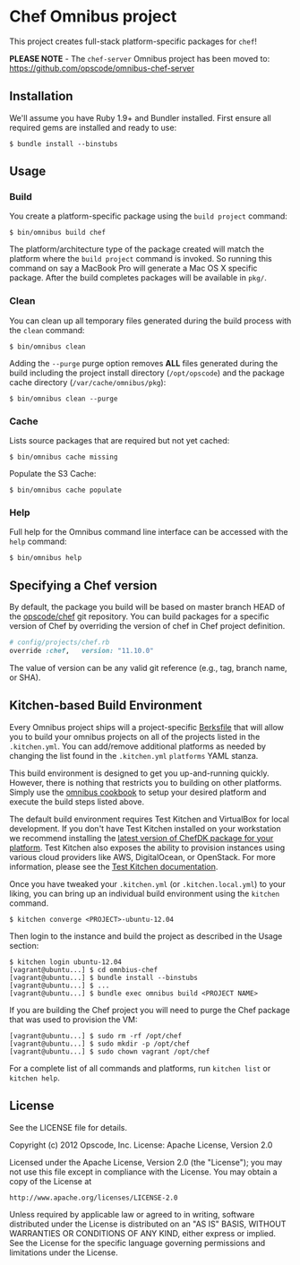 # Chef Omnibus project

This project creates full-stack platform-specific packages for `chef`!

__PLEASE NOTE__ - The `chef-server` Omnibus project has been moved to:
https://github.com/opscode/omnibus-chef-server

## Installation

We'll assume you have Ruby 1.9+ and Bundler installed. First ensure all
required gems are installed and ready to use:

```shell
$ bundle install --binstubs
```

## Usage

### Build

You create a platform-specific package using the `build project` command:

```shell
$ bin/omnibus build chef
```

The platform/architecture type of the package created will match the platform
where the `build project` command is invoked. So running this command on say a
MacBook Pro will generate a Mac OS X specific package. After the build
completes packages will be available in `pkg/`.

### Clean

You can clean up all temporary files generated during the build process with
the `clean` command:

```shell
$ bin/omnibus clean
```

Adding the `--purge` purge option removes __ALL__ files generated during the
build including the project install directory (`/opt/opscode`) and
the package cache directory (`/var/cache/omnibus/pkg`):

```shell
$ bin/omnibus clean --purge
```

### Cache

Lists source packages that are required but not yet cached:

```shell
$ bin/omnibus cache missing
```

Populate the S3 Cache:

```shell
$ bin/omnibus cache populate
```

### Help

Full help for the Omnibus command line interface can be accessed with the
`help` command:

```shell
$ bin/omnibus help
```

## Specifying a Chef version

By default, the package you build will be based on master branch HEAD of the
[opscode/chef](https://github.com/opscode/chef) git repository. You can build
packages for a specific version of Chef by overriding the version of chef in
Chef project definition.

```ruby
# config/projects/chef.rb
override :chef,   version: "11.10.0"
```

The value of version can be any valid git reference (e.g., tag,
branch name, or SHA).

Kitchen-based Build Environment
-------------------------------
Every Omnibus project ships will a project-specific [Berksfile](http://berkshelf.com/)
that will allow you to build your omnibus projects on all of the projects listed
in the `.kitchen.yml`. You can add/remove additional platforms as needed by
changing the list found in the `.kitchen.yml` `platforms` YAML stanza.

This build environment is designed to get you up-and-running quickly. However,
there is nothing that restricts you to building on other platforms. Simply use
the [omnibus cookbook](https://github.com/opscode-cookbooks/omnibus) to setup
your desired platform and execute the build steps listed above.

The default build environment requires Test Kitchen and VirtualBox for local
development. If you don't have Test Kitchen installed on your workstation we
recommend installing the
[latest version of ChefDK package for your platform](http://www.getchef.com/downloads/chef-dk/mac/).
Test Kitchen also exposes the ability to provision instances using various cloud
providers like AWS, DigitalOcean, or OpenStack. For more information, please see
the [Test Kitchen documentation](http://kitchen.ci).

Once you have tweaked your `.kitchen.yml` (or `.kitchen.local.yml`) to your
liking, you can bring up an individual build environment using the `kitchen`
command.

```shell
$ kitchen converge <PROJECT>-ubuntu-12.04
```

Then login to the instance and build the project as described in the Usage
section:

```shell
$ kitchen login ubuntu-12.04
[vagrant@ubuntu...] $ cd omnbius-chef
[vagrant@ubuntu...] $ bundle install --binstubs
[vagrant@ubuntu...] $ ...
[vagrant@ubuntu...] $ bundle exec omnibus build <PROJECT NAME>
```

If you are building the Chef project you will need to purge the Chef package
that was used to provision the VM:

```shell
[vagrant@ubuntu...] $ sudo rm -rf /opt/chef
[vagrant@ubuntu...] $ sudo mkdir -p /opt/chef
[vagrant@ubuntu...] $ sudo chown vagrant /opt/chef
```

For a complete list of all commands and platforms, run `kitchen list` or
`kitchen help`.

## License

See the LICENSE file for details.

Copyright (c) 2012 Opscode, Inc.
License: Apache License, Version 2.0

Licensed under the Apache License, Version 2.0 (the "License");
you may not use this file except in compliance with the License.
You may obtain a copy of the License at

    http://www.apache.org/licenses/LICENSE-2.0

Unless required by applicable law or agreed to in writing, software
distributed under the License is distributed on an "AS IS" BASIS,
WITHOUT WARRANTIES OR CONDITIONS OF ANY KIND, either express or implied.
See the License for the specific language governing permissions and
limitations under the License.
